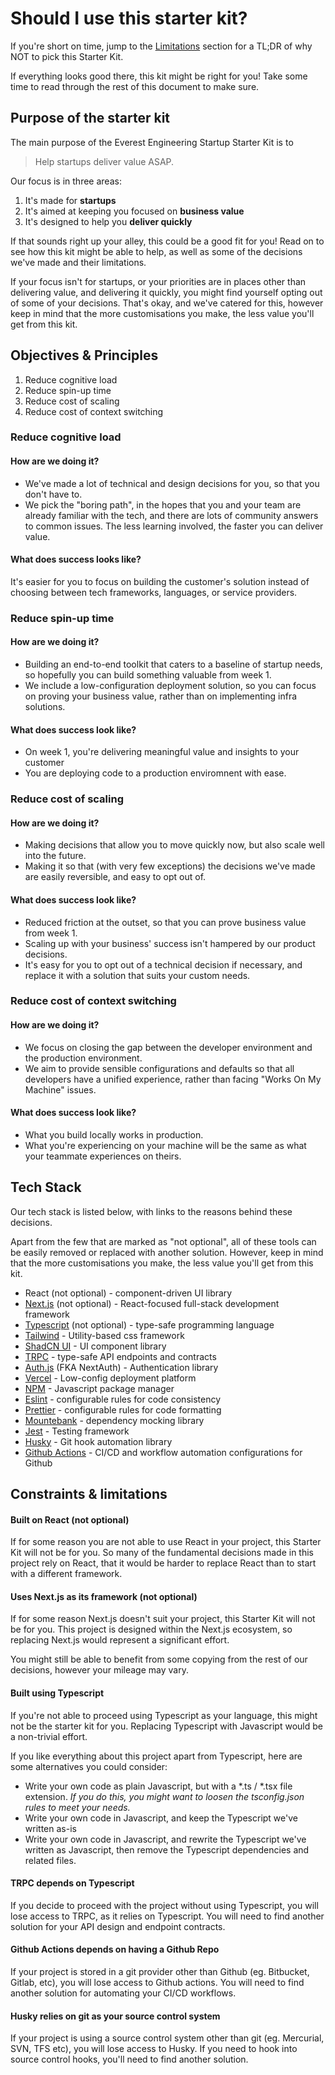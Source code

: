 # Should I use this starter kit?

If you're short on time, jump to the [Limitations](#constraints--limitations) section for a TL;DR of why NOT to pick this Starter Kit.

If everything looks good there, this kit might be right for you! Take some time to read through the rest of this document to make sure.

## Purpose of the starter kit

The main purpose of the Everest Engineering Startup Starter Kit is to
> Help startups deliver value ASAP.

Our focus is in three areas:
1. It's made for **startups**
2. It's aimed at keeping you focused on **business value**
3. It's designed to help you **deliver quickly**

If that sounds right up your alley, this could be a good fit for you! Read on to see how this kit might be able to help, as well as some of the decisions we've made and their limitations.

If your focus isn't for startups, or your priorities are in places other than delivering value, and delivering it quickly, you might find yourself opting out of some of your decisions. That's okay, and we've catered for this, however keep in mind that the more customisations you make, the less value you'll get from this kit.

## Objectives & Principles

1. Reduce cognitive load
2. Reduce spin-up time
3. Reduce cost of scaling
4. Reduce cost of context switching

### Reduce cognitive load

#### How are we doing it?
- We've made a lot of technical and design decisions for you, so that you don't have to.
- We pick the "boring path", in the hopes that you and your team are already familiar with the tech, and there are lots of community answers to common issues. The less learning involved, the faster you can deliver value.

#### What does success looks like?
It's easier for you to focus on building the customer's solution instead of choosing between tech frameworks, languages, or service providers.

### Reduce spin-up time

#### How are we doing it?
- Building an end-to-end toolkit that caters to a baseline of startup needs, so hopefully you can build something valuable from week 1.
- We include a low-configuration deployment solution, so you can focus on proving your business value, rather than on implementing infra solutions.

#### What does success look like?
- On week 1, you're delivering meaningful value and insights to your customer
- You are deploying code to a production enviromnent with ease.

### Reduce cost of scaling

#### How are we doing it?
- Making decisions that allow you to move quickly now, but also scale well into the future.
- Making it so that (with very few exceptions) the decisions we've made are easily reversible, and easy to opt out of.

#### What does success look like?
- Reduced friction at the outset, so that you can prove business value from week 1.
- Scaling up with your business' success isn't hampered by our product decisions.
- It's easy for you to opt out of a technical decision if necessary, and replace it with a solution that suits your custom needs.

### Reduce cost of context switching

#### How are we doing it?
- We focus on closing the gap between the developer environment and the production environment.
- We aim to provide sensible configurations and defaults so that all developers have a unified experience, rather than facing "Works On My Machine" issues.

#### What does success look like?
- What you build locally works in production.
- What you're experiencing on your machine will be the same as what your teammate experiences on theirs.

## Tech Stack
Our tech stack is listed below, with links to the reasons behind these decisions.

Apart from the few that are marked as "not optional", all of these tools can be easily removed or replaced with another solution. However, keep in mind that the more customisations you make, the less value you'll get from this kit.

- React (not optional) - component-driven UI library
- [Next.js](../decision-register/tech-stack/2023-08-16-nextjs.md) (not optional) - React-focused full-stack development framework
- [Typescript](../decision-register/tech-stack/2023-08-16-typescript.md) (not optional) - type-safe programming language
- [Tailwind](../decision-register/tech-stack/2023-08-16-tailwind.md) - Utility-based css framework
- [ShadCN UI](../decision-register/tech-stack/2023-08-23-shadcn-ui.md) - UI component library
- [TRPC](../decision-register/tech-stack/2023-08-16-trpc.md) - type-safe API endpoints and contracts
- [Auth.js](../decision-register/tech-stack/2023-08-16-nextauth.md) (FKA NextAuth) - Authentication library
- [Vercel](../decision-register/tech-stack/2023-08-16-vercel.md) - Low-config deployment platform
- [NPM](../decision-register/tech-stack/2023-08-18-npm.md) - Javascript package manager
- [Eslint](../decision-register/tech-stack/2023-08-16-eslint.md) - configurable rules for code consistency
- [Prettier](../decision-register/tech-stack/2023-08-16-prettier.md) - configurable rules for code formatting
- [Mountebank](../decision-register/tech-stack/2023-08-16-mountebank.md) - dependency mocking library
- [Jest](../decision-register/tech-stack/2023-08-16-jest.md) - Testing framework
- [Husky](../decision-register/tech-stack/2023-08-16-husky.md) - Git hook automation library
- [Github Actions](../decision-register/tech-stack/2023-08-16-github-actions.md) - CI/CD and workflow automation configurations for Github

## Constraints & limitations

#### Built on React (not optional)
If for some reason you are not able to use React in your project, this Starter Kit will not be for you. So many of the fundamental decisions made in this project rely on React, that it would be harder to replace React than to start with a different framework.

#### Uses Next.js as its framework (not optional)
If for some reason Next.js doesn't suit your project, this Starter Kit will not be for you. This project is designed within the Next.js ecosystem, so replacing Next.js would represent a significant effort.

You might still be able to benefit from some copying from the rest of our decisions, however your mileage may vary.

#### Built using Typescript
If you're not able to proceed using Typescript as your language, this might not be the starter kit for you. Replacing Typescript with Javascript would be a non-trivial effort.

If you like everything about this project apart from Typescript, here are some alternatives you could consider:
- Write your own code as plain Javascript, but with a \*.ts / \*.tsx file extension. *If you do this, you might want to loosen the tsconfig.json rules to meet your needs.*
- Write your own code in Javascript, and keep the Typescript we've written as-is
- Write your own code in Javascript, and rewrite the Typescript we've written as Javascript, then remove the Typescript dependencies and related files.

#### TRPC depends on Typescript
If you decide to proceed with the project without using Typescript, you will lose access to TRPC, as it relies on Typescript. You will need to find another solution for your API design and endpoint contracts.

#### Github Actions depends on having a Github Repo
If your project is stored in a git provider other than Github (eg. Bitbucket, Gitlab, etc), you will lose access to Github actions. You will need to find another solution for automating your CI/CD workflows.

#### Husky relies on git as your source control system
If your project is using a source control system other than git (eg. Mercurial, SVN, TFS etc), you will lose access to Husky. If you need to hook into source control hooks, you'll need to find another solution.

